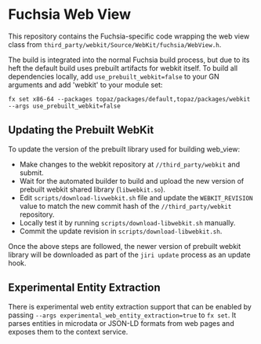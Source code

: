 Fuchsia Web View
=======================================

This repository contains the Fuchsia-specific code wrapping the web view class
from `third_party/webkit/Source/WebKit/fuchsia/WebView.h`.

The build is integrated into the normal Fuchsia build process, but due to its
heft the default build uses prebuilt artifacts for webkit itself. To build all
dependencies locally, add `use_prebuilt_webkit=false` to your GN arguments and
add 'webkit' to your module set:

```
fx set x86-64 --packages topaz/packages/default,topaz/packages/webkit --args use_prebuilt_webkit=false
```

## Updating the Prebuilt WebKit

To update the version of the prebuilt library used for building web_view:

* Make changes to the webkit repository at `//third_party/webkit` and submit.
* Wait for the automated builder to build and upload the new version of prebuilt
  webkit shared library (`libwebkit.so`).
* Edit `scripts/download-livwebkit.sh` file and update the `WEBKIT_REVISION`
  value to match the new commit hash of the `//third_party/webkit` repository.
* Locally test it by running `scripts/download-libwebkit.sh` manually.
* Commit the update revision in `scripts/download-libwebkit.sh`.

Once the above steps are followed, the newer version of prebuilt webkit library
will be downloaded as part of the `jiri update` process as an update hook.

## Experimental Entity Extraction

There is experimental web entity extraction support that can be enabled by
passing `--args experimental_web_entity_extraction=true` to `fx set`. It parses
entities in microdata or JSON-LD formats from web pages and exposes them to the
context service.
